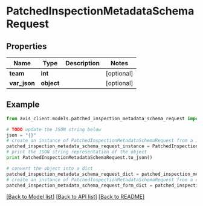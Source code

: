 # PatchedInspectionMetadataSchemaRequest


## Properties

Name | Type | Description | Notes
------------ | ------------- | ------------- | -------------
**team** | **int** |  | [optional]
**var_json** | **object** |  | [optional]

## Example

```python
from avis_client.models.patched_inspection_metadata_schema_request import PatchedInspectionMetadataSchemaRequest

# TODO update the JSON string below
json = "{}"
# create an instance of PatchedInspectionMetadataSchemaRequest from a JSON string
patched_inspection_metadata_schema_request_instance = PatchedInspectionMetadataSchemaRequest.from_json(json)
# print the JSON string representation of the object
print PatchedInspectionMetadataSchemaRequest.to_json()

# convert the object into a dict
patched_inspection_metadata_schema_request_dict = patched_inspection_metadata_schema_request_instance.to_dict()
# create an instance of PatchedInspectionMetadataSchemaRequest from a dict
patched_inspection_metadata_schema_request_form_dict = patched_inspection_metadata_schema_request.from_dict(patched_inspection_metadata_schema_request_dict)
```
[[Back to Model list]](../README.md#documentation-for-models) [[Back to API list]](../README.md#documentation-for-api-endpoints) [[Back to README]](../README.md)
